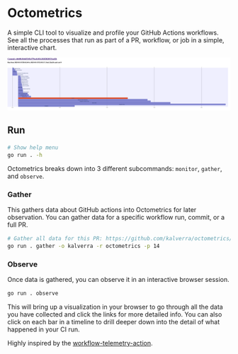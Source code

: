 # Octometrics

A simple CLI tool to visualize and profile your GitHub Actions workflows. See all the processes that run as part of a PR, workflow, or job in a simple, interactive chart.

![Example PR run](example.png)

## Run

```sh
# Show help menu
go run . -h
```

Octometrics breaks down into 3 different subcommands: `monitor`, `gather`, and `observe`.

### Gather

This gathers data about GitHub actions into Octometrics for later observation. You can gather data for a specific workflow run, commit, or a full PR.

```sh
# Gather all data for this PR: https://github.com/kalverra/octometrics/pull/14
go run . gather -o kalverra -r octometrics -p 14
```

### Observe

Once data is gathered, you can observe it in an interactive browser session.

```sh
go run . observe
```

This will bring up a visualization in your browser to go through all the data you have collected and click the links for more detailed info. You can also click on each bar in a timeline to drill deeper down into the detail of what happened in your CI run.

Highly inspired by the [workflow-telemetry-action](https://github.com/catchpoint/workflow-telemetry-action/tree/master).
